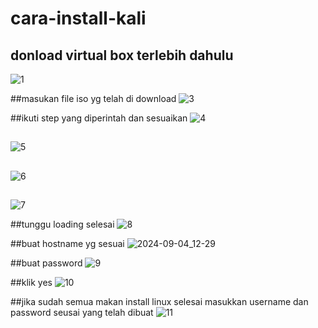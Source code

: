 # cara-install-kali

## donload virtual box terlebih dahulu
![1](https://github.com/user-attachments/assets/e92c128c-42f7-4be6-a288-28365289c406)

##masukan file iso yg telah di download 
![3](https://github.com/user-attachments/assets/8c32c444-6b01-4556-8f5a-bddd24f761f8)

##ikuti step yang diperintah dan sesuaikan 
![4](https://github.com/user-attachments/assets/c8d1104e-87cf-47da-b47e-b07407cde5dd)
##
![5](https://github.com/user-attachments/assets/62868cb7-21f4-43f6-a7e3-1fccd0adbe66)
##
![6](https://github.com/user-attachments/assets/738c8746-ecff-4636-81a5-59b282178eb5)

##
![7](https://github.com/user-attachments/assets/d05c1a57-f514-4690-b42c-d026730756c5)

##tunggu loading selesai
![8](https://github.com/user-attachments/assets/72df0772-60a9-4168-8179-a9dace5ea827)

##buat hostname yg sesuai
![2024-09-04_12-29](https://github.com/user-attachments/assets/11f61d6c-fffc-433a-82a2-fb3aca15eb6d)

##buat password 
![9](https://github.com/user-attachments/assets/38fc508d-0e2e-423c-ba52-643be4fe2a6b)

##klik yes
![10](https://github.com/user-attachments/assets/ce561bf3-f08a-4ae9-93c2-319b0d2db4d1)

##jika sudah semua makan install linux selesai masukkan username dan password seusai yang telah dibuat
![11](https://github.com/user-attachments/assets/e5dd1bb7-d8ac-46ee-98ab-ac465557f876)

##

##

##

##

##

##

##

##
